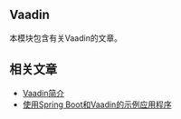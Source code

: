 ## Vaadin

本模块包含有关Vaadin的文章。

## 相关文章

+ [Vaadin简介](docs/Vaadin简介.md)
+ [使用Spring Boot和Vaadin的示例应用程序](docs/使用SpringBoot和Vaadin的示例应用程序.md)
